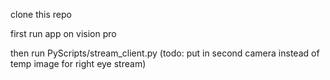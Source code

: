 clone this repo

first run app on vision pro

then run PyScripts/stream_client.py (todo: put in second camera instead of temp image for right eye stream)

